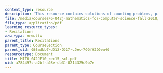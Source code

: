 ```yaml
---
content_type: resource
description: 'This resource contains solutions of counting problems, pigeonhole principle. '
file: /media/courses/6-042j-mathematics-for-computer-science-fall-2010/a784497ca2bfa98ecb310214329c9b7e_MIT6_042JF10_rec15_sol.pdf
file_type: application/pdf
learning_resource_types:
- Recitations
ocw_type: OCWFile
parent_title: Recitations
parent_type: CourseSection
parent_uid: 088adbb7-d512-5527-c5ec-766f9536ea40
resourcetype: Document
title: MIT6_042JF10_rec15_sol.pdf
uid: a784497c-a2bf-a98e-cb31-0214329c9b7e
---
```

